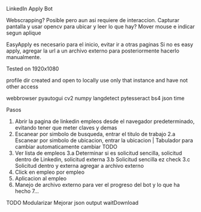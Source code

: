 LinkedIn Apply Bot

Webscrapping? Posible pero aun asi requiere de interaccion.
Capturar pantalla y usar opencv para ubicar y leer lo que hay? Mover mouse e indicar segun aplique

EasyApply es necesario para el inicio, evitar ir a otras paginas
Si no es easy apply, agregar la url a un archivo externo para posteriormente hacerlo manualmente.

Tested on 1920x1080

profile dir created and open to locally use only that instance and have not other access

webbrowser
pyautogui
cv2
numpy
langdetect
pytesseract
bs4
json
time

Pasos
1. Abrir la pagina de linkedin empleos desde el navegador predeterminado, evitando tener que meter claves y demas
2. Escanear por simbolo de busqueda, entrar el titulo de trabajo 
2.a Escanear por simbolo de ubicacion, entrar la ubicacion | Tabulador para cambiar automaticamente cambiar
TODO
3. Ver lista de empleos
3.a Determinar si es solicitud sencilla, solicitud dentro de Linkedin, solicitud externa
3.b Solicitud sencilla ez check
3.c Solicitud dentro y externa agregar a archivo externo 
4. Click en empleo por empleo
5. Aplicacion al empleo
6. Manejo de archivo externo para ver el progreso del bot y lo que ha hecho
7...


TODO
Modularizar
Mejorar json output
waitDownload
